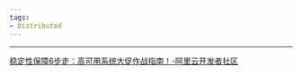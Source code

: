 ```yaml
---
tags:
- Distributed
---
```

---

[稳定性保障6步走：高可用系统大促作战指南！-阿里云开发者社区](https://developer.aliyun.com/article/782540)
